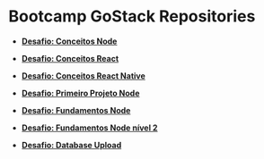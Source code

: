 # Bootcamp GoStack Repositories
- **[Desafio: Conceitos Node](https://github.com/lucasnjsilva/desafio-conceitos-node)**
- **[Desafio: Conceitos React](https://github.com/lucasnjsilva/desafio-conceitos-react)**
- **[Desafio: Conceitos React Native](https://github.com/lucasnjsilva/desafio-conceitos-react-native)**

- **[Desafio: Primeiro Projeto Node](https://github.com/lucasnjsilva/primeiro-projeto-node)**
- **[Desafio: Fundamentos Node](https://github.com/lucasnjsilva/gostack-template-fundamentos-node)**
- **[Desafio: Fundamentos Node nível 2](https://github.com/lucasnjsilva/fundamentos-node-nivel-02)**
- **[Desafio: Database Upload](https://github.com/lucasnjsilva/desafio-database-upload)**

